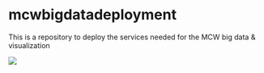 # mcwbigdatadeployment
This is a repository to deploy the services needed for the MCW big data &amp; visualization 


<a href="https://github.com/dedvds/mcwbigdatadeployment" target="_blank">
    <img src="http://azuredeploy.net/deploybutton.png"/>
</a>
